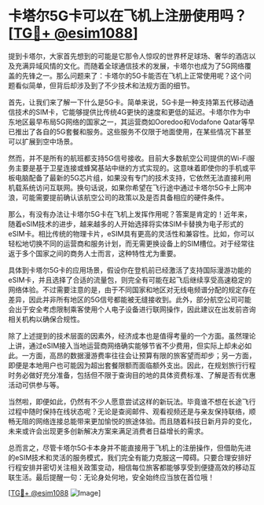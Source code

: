 # 卡塔尔5G卡可以在飞机上注册使用吗？[[TG💪+ @esim1088](https://t.me/s/esim1088)]

提到卡塔尔，大家首先想到的可能是它那令人惊叹的世界杯足球场、奢华的酒店以及充满异域风情的文化。而随着全球通信技术的发展，卡塔尔也成为了5G网络覆盖的先锋之一。那么问题来了：卡塔尔的5G卡能否在飞机上正常使用呢？这个问题看似简单，但背后却涉及到了不少技术和法规方面的细节。

首先，让我们来了解一下什么是5G卡。简单来说，5G卡是一种支持第五代移动通信技术的SIM卡，它能够提供比传统4G更快的速度和更低的延迟。卡塔尔作为中东地区最早布局5G网络的国家之一，其运营商如Ooredoo和Vodafone Qatar等早已推出了各自的5G套餐和服务。这些服务不仅限于地面使用，在某些情况下甚至可以扩展到空中场景。

然而，并不是所有的航班都支持5G信号接收。目前大多数航空公司提供的Wi-Fi服务主要是基于卫星连接或蜂窝基站中继的方式实现的。这意味着即使你的手机或平板电脑配备了最新的5G芯片组，如果没有专门的技术支持，它依然无法直接利用机载系统访问互联网。换句话说，如果你希望在飞行途中通过卡塔尔5G卡上网冲浪，可能需要提前确认该航空公司的政策以及是否具备相应的硬件条件。

那么，有没有办法让卡塔尔5G卡在飞机上发挥作用呢？答案是肯定的！近年来，随着eSIM技术的进步，越来越多的人开始选择将实体SIM卡替换为电子形式的eSIM卡。相比传统的物理卡片，eSIM具有更高的灵活性和兼容性。比如，你可以轻松地切换不同的运营商和服务计划，而无需更换设备上的SIM槽位。对于经常往返于多个国家之间的商务人士而言，这种特性尤为重要。

具体到卡塔尔5G卡的应用场景，假设你在登机前已经激活了支持国际漫游功能的eSIM卡，并且选择了合适的流量包，则完全有可能在起飞后继续享受高速稳定的网络体验。不过需要注意的是，由于不同国家和地区对无线电频谱分配的规定存在差异，因此并非所有地区的5G信号都能被无缝接收到。此外，部分航空公司可能会出于安全考虑限制乘客使用个人电子设备进行联网操作，因此建议在出发前咨询相关机构以确保合规性。

除了上述提到的技术层面的因素外，经济成本也是值得考量的一个方面。虽然理论上讲，通过eSIM接入当地运营商网络确实能够节省不少费用，但实际上却未必如此。一方面，高昂的数据漫游费率往往会让预算有限的旅客望而却步；另一方面，即便是本地用户也可能因为超出套餐限额而面临额外支出。因此，在规划旅行行程时务必做好充分准备，包括但不限于查询目的地的具体资费标准、了解是否有优惠活动可供参与等。

当然啦，即便如此，仍然有不少人愿意尝试这样的新玩法。毕竟谁不想在长途飞行过程中随时保持在线状态呢？无论是查阅邮件、观看视频还是与亲友保持联络，顺畅无阻的网络连接总能带来更加愉悦的旅途体验。而且随着科技日新月异的变化，未来或许会出现更多创新解决方案来满足消费者日益增长的需求。

总而言之，尽管卡塔尔5G卡本身并不能直接用于飞机上的注册操作，但借助先进的eSIM技术和灵活的服务模式，我们完全有能力克服这一障碍。只要合理安排好行程安排并密切关注相关政策变动，相信每位旅客都能够享受到便捷高效的移动互联生活。最后提醒一句：无论身处何地，安全始终应当放在首位哦！

[[TG💪+ @esim1088](https://t.me/s/esim1088) ![Image](https://i.postimg.cc/4NQfJmqS/Snipaste-2025-05-13-00-14-12.png)]